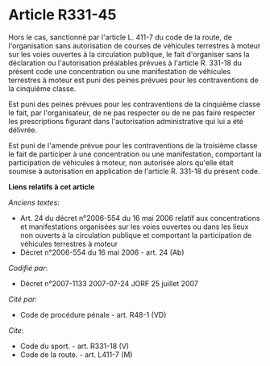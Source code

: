 # Article R331-45

Hors le cas, sanctionné par l'article L. 411-7 du code de la route, de l'organisation sans autorisation de courses de
véhicules terrestres à moteur sur les voies ouvertes à la circulation publique, le fait d'organiser sans la déclaration ou
l'autorisation préalables prévues à l'article R. 331-18 du présent code une concentration ou une manifestation de véhicules
terrestres à moteur est puni des peines prévues pour les contraventions de la cinquième classe.

Est puni des peines prévues pour les contraventions de la cinquième classe le fait, par l'organisateur, de ne pas respecter
ou de ne pas faire respecter les prescriptions figurant dans l'autorisation administrative qui lui a été délivrée.

Est puni de l'amende prévue pour les contraventions de la troisième classe le fait de participer à une concentration ou une
manifestation, comportant la participation de véhicules à moteur, non autorisée alors qu'elle était soumise à autorisation en
application de l'article R. 331-18 du présent code.

**Liens relatifs à cet article**

_Anciens textes_:

  - Art. 24 du décret n°2006-554 du 16 mai 2006 relatif aux concentrations et manifestations organisées sur les voies ouvertes ou dans les lieux non ouverts à la circulation publique et comportant la participation de véhicules terrestres à moteur
  - Décret n°2006-554 du 16 mai 2006 - art. 24 (Ab)

_Codifié par_:

  - Décret n°2007-1133 2007-07-24 JORF 25 juillet 2007

_Cité par_:

  - Code de procédure pénale - art. R48-1 (VD)

_Cite_:

  - Code du sport. - art. R331-18 (V)
  - Code de la route. - art. L411-7 (M)
